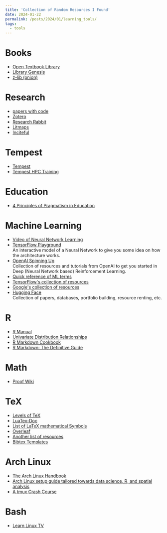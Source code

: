 ```yaml
---
title: 'Collection of Random Resources I Found'
date: 2024-01-22
permalink: /posts/2024/01/learning_tools/
tags:
  - tools
---
```


# Books
- [Open Textbook Library](https://open.umn.edu/opentextbooks/)
- [Library Genesis](https://libgen.is/)
- [z-lib (onion)](http://zlibrary24tuxziyiyfr7zd46ytefdqbqd2axkmxm4o5374ptpc52fad.onion/)

# Research
- [papers with code](https://paperswithcode.com/)
- [Zotero](https://www.zotero.org/)
- [Research Rabbit](https://researchrabbitapp.com/)
- [Litmaps](https://app.litmaps.com/)
- [Inciteful](https://inciteful.xyz/)

# Tempest
- [Tempest](https://tempest-web.msu.montana.edu/pun/sys/dashboard/)
- [Tempest HPC Training](https://montana.hosted.panopto.com/Panopto/Pages/Viewer.aspx?id=a36c1f4e-841b-43fa-9060-af85010f85c5)

# Education
- [4 Principles of Pragmatism in Education](https://helpfulprofessor.com/pragmatism-in-education/)

# Machine Learning
- [Video of Neural Network Learning](https://medium.com/deep-learning-101/how-to-generate-a-video-of-a-neural-network-learning-in-python-62f5c520e85c)
- [TensorFlow Playground](https://playground.tensorflow.org/)<Br>
  An interactive model of a Neural Network to give you some idea on how the architecture works.
- [OpenAI Spinning Up](https://spinningup.openai.com/en/latest/index.html)<Br>
  Collection of resources and tutorials from OpenAI to get you started in Deep (Neural Network based) Reinforcement Learning.
- [Quick reference of ML terms](https://developers.google.com/machine-learning/glossary)
- [TensorFlow's collection of resources](https://www.tensorflow.org/resources/learn-ml)
- [Google's collection of resources](https://developers.google.com/machine-learning/)
- [Hugging Face](https://huggingface.co/)<Br>
  Collection of papers, databases, portfolio building, resource renting, etc.

# R
- [R Manual](https://cran.r-project.org/doc/manuals/r-release/R-intro.html)
- [Univariate Distribution Relationships](https://www.math.wm.edu/~leemis/chart/UDR/UDR.html)
- [R Markdown Cookbook](https://bookdown.org/yihui/rmarkdown-cookbook/)
- [R Markdown: The Definitive Guide](https://bookdown.org/yihui/rmarkdown/)

# Math
- [Proof Wiki](https://proofwiki.org/wiki/)

# TeX
- [Levels of TeX](https://www.tug.org/levels.html)
- [LuaTex-Doc](https://ctan.mirrors.hoobly.com/info/luatex/lualatex-doc/lualatex-doc.pdf)
- [List of LaTeX mathematical Symbols](https://oeis.org/wiki/List_of_LaTeX_mathematical_symbols)
- [Overleaf](https://www.overleaf.com/project)
- [Another list of resources](https://latex.org/forum/viewtopic.php?f=5&t=2177)
- [Bibtex Templates](https://web.mit.edu/rsi/www/pdfs/bibtex-format.pdf)

# Arch Linux
- [The Arch Linux Handbook](https://www.freecodecamp.org/news/how-to-install-arch-linux/)
- [Arch Linux setup guide tailored towards data science, R, and spatial analysis](https://pat-s.me/arch-install-guide-for-r/)
- [A tmux Crash Course](https://thoughtbot.com/blog/a-tmux-crash-course)

# Bash
- [Learn Linux TV](https://youtube.com/playlist?list=PLT98CRl2KxKGj-VKtApD8-zCqSaN2mD4w&si=tG9Qt-ONLscInZvk)
